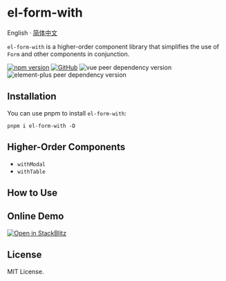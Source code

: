 # el-form-with

English · [简体中文](./packages/el-form-with/README.zh-CN.md)

<div align="left">

`el-form-with` is a higher-order component library that simplifies the use of `Form` and other components in conjunction.

[![npm version](https://img.shields.io/npm/v/el-form-with?style=flat-square)](https://www.npmjs.com/package/el-form-with)
[![GitHub](https://img.shields.io/github/license/binghuis/el-form-with.svg?style=flat-square)](https://github.com/binghuis/el-form-with/blob/main/LICENSE)
![vue peer dependency version](https://img.shields.io/npm/dependency-version/el-form-with/peer/vue?style=flat-square)
![element-plus peer dependency version](https://img.shields.io/npm/dependency-version/el-form-with/peer/element-plus?style=flat-square)

</div>

## Installation

You can use pnpm to install `el-form-with`:

```
pnpm i el-form-with -D
```

## Higher-Order Components

- `withModal`
- `withTable`

## How to Use

## Online Demo

[![Open in StackBlitz](https://developer.stackblitz.com/img/open_in_stackblitz_small.svg)](https://stackblitz.com/github/binghuis/el-form-with/tree/main/samples/basic)

## License

MIT License.
